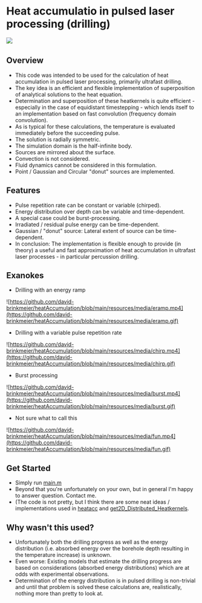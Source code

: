 # Heat accumulatio in pulsed laser processing (drilling)
![](https://github.com/david-brinkmeier/heatAccumulation/blob/main/resources/media/overview.gif)

## Overview
- This code was intended to be used for the calculation of heat accumulation in pulsed laser processing, primarily ultrafast drilling.
- The key idea is an efficient and flexible implementation of superposition of analytical solutions to the heat equation.
- Determination and superposition of these heatkernels is quite efficient - especially in the case of equidistant timestepping - which lends itself to an implementation based on fast convolution (frequency domain convolution).
- As is typical for these calculations, the temperature is evaluated immediately before the succeeding pulse.
- The solution is radially symmetric.
- The simulation domain is the half-infinite body.
- Sources are mirrored about the surface.
- Convection is not considered.
- Fluid dynamics cannot be considered in this formulation.
- Point / Gaussian and Circular "donut" sources are implemented.

## Features
- Pulse repetition rate can be constant or variable (chirped).
- Energy distribution over depth can be variable and time-dependent.
- A special case could be burst-processing.
- Irradiated / residual pulse energy can be time-dependent.
- Gaussian / "donut" source: Lateral extent of source can be time-dependent.
- In conclusion: The implementation is flexible enough to provide (in theory) a useful and fast approximation of heat accumulation in ultrafast laser processes - in particular percussion drilling.

## Exanokes
- Drilling with an energy ramp

![https://github.com/david-brinkmeier/heatAccumulation/blob/main/resources/media/eramp.mp4](https://github.com/david-brinkmeier/heatAccumulation/blob/main/resources/media/eramp.gif)

- Drilling with a variable pulse repetition rate

![https://github.com/david-brinkmeier/heatAccumulation/blob/main/resources/media/chirp.mp4](https://github.com/david-brinkmeier/heatAccumulation/blob/main/resources/media/chirp.gif)

- Burst processing

![https://github.com/david-brinkmeier/heatAccumulation/blob/main/resources/media/burst.mp4](https://github.com/david-brinkmeier/heatAccumulation/blob/main/resources/media/burst.gif)

- Not sure what to call this

![https://github.com/david-brinkmeier/heatAccumulation/blob/main/resources/media/fun.mp4](https://github.com/david-brinkmeier/heatAccumulation/blob/main/resources/media/fun.gif)

## Get Started
- Simply run [main.m](main.m)
- Beyond that you're unfortunately on your own, but in general I'm happy to answer question. Contact me.
- (The code is not pretty, but I think there are some neat ideas / implementations used in [heatacc](/functions/heatacc.m) and [get2D_Distributed_Heatkernels](/functions/get2D_Distributed_Heatkernels.m).

## Why wasn't this used?
- Unfortunately both the drilling progress as well as the energy distribution (i.e. absorbed energy over the borehole depth resulting in the temperature increase) is unknown.
- Even worse: Existing models that estimate the drilling progress are based on considerations (absorbed energy distributions) which are at odds with experimental observations.
- Determination of the energy distribution is in pulsed drilling is non-trivial and until that problem is solved these calculations are, realistically, nothing more than pretty to look at.